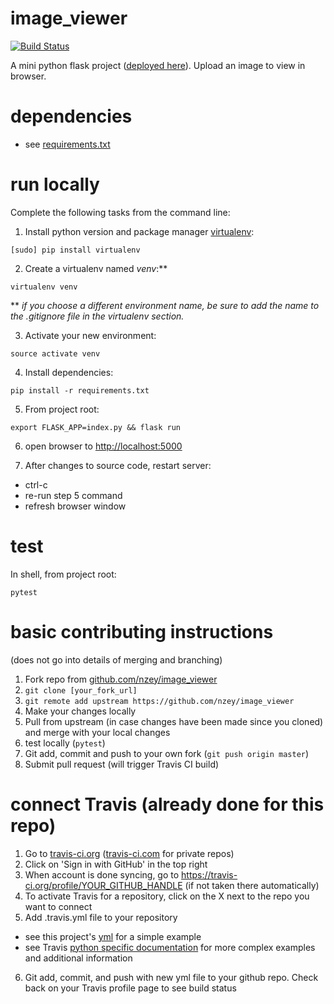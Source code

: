 # image_viewer
 [![Build Status][2]][3] 

A mini python flask project ([deployed here][1]). Upload an image to view in browser.

# dependencies

- see [requirements.txt](requirements.txt)

# run locally

Complete the following tasks from the command line:

1) Install python version and package manager [virtualenv][5]:
```
[sudo] pip install virtualenv
```
2) Create a virtualenv named *venv*:**
```
virtualenv venv
```
** *if you choose a different environment name, be sure to add the name to the .gitignore file in the virtualenv section.*

3) Activate your new environment:
```
source activate venv
```
4) Install dependencies:
```
pip install -r requirements.txt
```
5) From project root:  
  ```
  export FLASK_APP=index.py && flask run
  ```
6) open browser to [http://localhost:5000][6]

7) After changes to source code, restart server:
  - ctrl-c
  - re-run step 5 command
  - refresh browser window

# test
In shell, from project root:
```
pytest
```
# basic contributing instructions 
(does not go into details of merging and branching)
1) Fork repo from [github.com/nzey/image_viewer][4]
2) `git clone [your_fork_url]`
3) `git remote add upstream https://github.com/nzey/image_viewer`
4) Make your changes locally
5) Pull from upstream (in case changes have been made since you cloned) and merge with your local changes
6) test locally (`pytest`)
7) Git add, commit and push to your own fork (`git push origin master`)
8) Submit pull request (will trigger Travis CI build)

# connect Travis (already done for this repo)
1) Go to [travis-ci.org][7] ([travis-ci.com][8] for private repos)
2) Click on 'Sign in with GitHub' in the top right
3) When account is done syncing, go to https://travis-ci.org/profile/YOUR_GITHUB_HANDLE (if not taken there automatically)
4) To activate Travis for a repository, click on the X next to the repo you want to connect
5) Add .travis.yml file to your repository
- see this project's [yml][9] for a simple example
- see Travis [python specific documentation][10] for more complex examples and additional information
6) Git add, commit, and push with new yml file to your github repo. Check back on your Travis profile page to see build status

[1]:https://fathomless-brushlands-41511.herokuapp.com
[2]:https://travis-ci.org/nzey/image_viewer.svg?branch=master
[3]:https://travis-ci.org/nzey/image_viewer
[4]:https://github.com/nzey/image_viewer
[5]:https://virtualenv.pypa.io/en/stable/installation/
[6]:http://localhost:5000
[7]:https://travis-ci.org/
[8]:https://travis-ci.com/
[9]:.travis.yml
[10]:https://docs.travis-ci.com/user/languages/python/